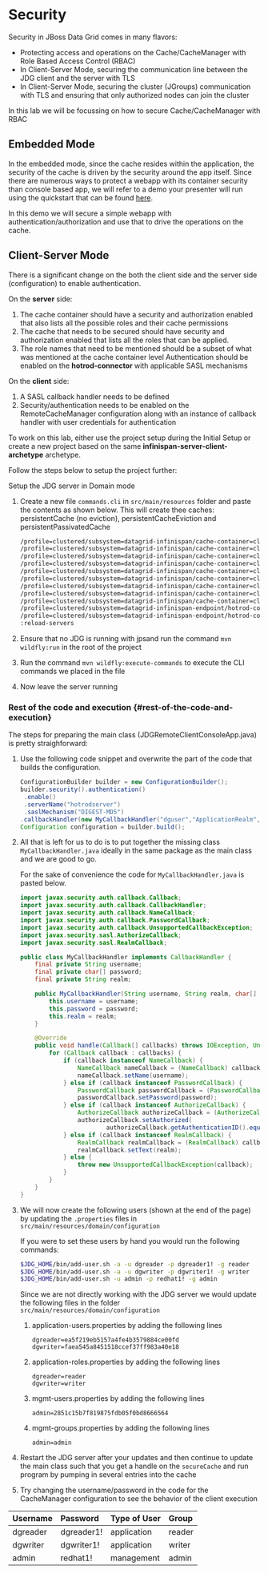 # Security

Security in JBoss Data Grid comes in many flavors:

* Protecting access and operations on the Cache/CacheManager with Role Based Access Control \(RBAC\)
* In Client-Server Mode, securing the communication line between the JDG client and the server with TLS
* In Client-Server Mode, securing the cluster \(JGroups\) communication with TLS and ensuring that only authorized nodes can join the cluster

In this lab we will be focussing on how to secure Cache/CacheManager with RBAC

## Embedded Mode

In the embedded mode, since the cache resides within the application, the security of the cache is driven by the security around the app itself. Since there are numerous ways to protect a webapp with its container security than console based app, we will refer to a demo your presenter will run using the quickstart that can be found [here](https://github.com/vchintal/secure-embedded-cache-quickstart).

In this demo we will secure a simple webapp with authentication/authorization and use that to drive the operations on the cache.

## Client-Server Mode

There is a significant change on the both the client side and the server side \(configuration\) to enable authentication.

On the **server** side:

1. The cache container should have a security and authorization enabled that also lists all the possible roles and their cache permissions
2. The cache that needs to be secured should have security and authorization enabled that lists all the roles that can be applied.
3. The role names that need to be mentioned should be a subset of what was mentioned at the cache container level Authentication should be enabled on the **hotrod-connector** with applicable SASL mechanisms

On the **client** side:

1. A SASL callback handler needs to be defined
2. Security/authentication needs to be enabled on the RemoteCacheManager configuration along with an instance of callback handler with user credentials for authentication

To work on this lab, either use the project setup during the Initial Setup or create a new project based on the same **infinispan-server-client-archetype** archetype.

Follow the steps below to setup the project further:

Setup the JDG server in Domain mode

1. Create a new file `commands.cli` in `src/main/resources` folder and paste the contents as shown below. This will create thee caches: persistentCache \(no eviction\), persistentCacheEviction and persistentPassivatedCache

   ```sh
   /profile=clustered/subsystem=datagrid-infinispan/cache-container=clustered/security=SECURITY:add()
   /profile=clustered/subsystem=datagrid-infinispan/cache-container=clustered/security=SECURITY/authorization=AUTHORIZATION:add(mapper=org.infinispan.security.impl.IdentityRoleMapper)
   /profile=clustered/subsystem=datagrid-infinispan/cache-container=clustered/security=SECURITY/authorization=AUTHORIZATION/role=writer:add(name=writer,permissions=[WRITE,READ,BULK_WRITE,BULK_READ])
   /profile=clustered/subsystem=datagrid-infinispan/cache-container=clustered/security=SECURITY/authorization=AUTHORIZATION/role=reader:add(name=reader,permissions=[READ,BULK_READ])
   /profile=clustered/subsystem=datagrid-infinispan/cache-container=clustered/security=SECURITY/authorization=AUTHORIZATION/role=admin:add(name=admin,permissions=[ADMIN])
   /profile=clustered/subsystem=datagrid-infinispan/cache-container=clustered/configurations=CONFIGURATIONS/distributed-cache-configuration=secure-cache-configuration:add()
   /profile=clustered/subsystem=datagrid-infinispan/cache-container=clustered/configurations=CONFIGURATIONS/distributed-cache-configuration=secure-cache-configuration/security=SECURITY:add()
   /profile=clustered/subsystem=datagrid-infinispan/cache-container=clustered/configurations=CONFIGURATIONS/distributed-cache-configuration=secure-cache-configuration/security=SECURITY/authorization=AUTHORIZATION:add(roles=[reader,writer],enabled=true)
   /profile=clustered/subsystem=datagrid-infinispan/cache-container=clustered/distributed-cache=secureCache:add(configuration=secure-cache-configuration)
   /profile=clustered/subsystem=datagrid-infinispan-endpoint/hotrod-connector=hotrod-connector/authentication=AUTHENTICATION:add(security-realm=ApplicationRealm)
   /profile=clustered/subsystem=datagrid-infinispan-endpoint/hotrod-connector=hotrod-connector/authentication=AUTHENTICATION/sasl=SASL:add(mechanisms=[DIGEST-MD5],qop=[auth],server-name=hotrodserver)
   :reload-servers
   ```

2. Ensure that no JDG is running with jpsand run the command `mvn wildfly:run` in the root of the project

3. Run the command `mvn wildfly:execute-commands` to execute the CLI commands we placed in the file

4. Now leave the server running

### Rest of the code and execution {#rest-of-the-code-and-execution}

The steps for preparing the main class \(JDGRemoteClientConsoleApp.java\) is pretty straighforward:

1. Use the following code snippet and overwrite the part of the code that builds the configuration.

   ```java
   ConfigurationBuilder builder = new ConfigurationBuilder();
   builder.security().authentication()
    .enable()
    .serverName("hotrodserver")
    .saslMechanism("DIGEST-MD5")
   .callbackHandler(new MyCallbackHandler("dguser","ApplicationRealm", "dguser1!".toCharArray()));
   Configuration configuration = builder.build();
   ```

2. All that is left for us to do is to put together the missing class `MyCallbackHandler.java` ideally in the same package as the main class and we are good to go.

   For the sake of convenience the code for `MyCallbackHandler.java` is pasted below.

   ```java
   import javax.security.auth.callback.Callback;
   import javax.security.auth.callback.CallbackHandler;
   import javax.security.auth.callback.NameCallback;
   import javax.security.auth.callback.PasswordCallback;
   import javax.security.auth.callback.UnsupportedCallbackException;
   import javax.security.sasl.AuthorizeCallback;
   import javax.security.sasl.RealmCallback;

   public class MyCallbackHandler implements CallbackHandler {
       final private String username;
       final private char[] password;
       final private String realm;

       public MyCallbackHandler(String username, String realm, char[] password) {
           this.username = username;
           this.password = password;
           this.realm = realm;
       }

       @Override
       public void handle(Callback[] callbacks) throws IOException, UnsupportedCallbackException {
           for (Callback callback : callbacks) {
               if (callback instanceof NameCallback) {
                   NameCallback nameCallback = (NameCallback) callback;
                   nameCallback.setName(username);
               } else if (callback instanceof PasswordCallback) {
                   PasswordCallback passwordCallback = (PasswordCallback) callback;
                   passwordCallback.setPassword(password);
               } else if (callback instanceof AuthorizeCallback) {
                   AuthorizeCallback authorizeCallback = (AuthorizeCallback) callback;
                   authorizeCallback.setAuthorized(
                           authorizeCallback.getAuthenticationID().equals(authorizeCallback.getAuthorizationID()));
               } else if (callback instanceof RealmCallback) {
                   RealmCallback realmCallback = (RealmCallback) callback;
                   realmCallback.setText(realm);
               } else {
                   throw new UnsupportedCallbackException(callback);
               }
           }
       }
   }
   ```

3. We will now create the following users \(shown at the end of the page\) by updating the `.properties` files in `src/main/resources/domain/configuration`

   If you were to set these users by hand you would run the following commands:

   ```sh
   $JDG_HOME/bin/add-user.sh -a -u dgreader -p dgreader1! -g reader
   $JDG_HOME/bin/add-user.sh -a -u dgwriter -p dgwriter1! -g writer
   $JDG_HOME/bin/add-user.sh -u admin -p redhat1! -g admin
   ```

   Since we are not directly working with the JDG server we would update the following files in the folder `src/main/resources/domain/configuration`

   1. application-users.properties by adding the following lines
      ```text
      dgreader=ea5f219eb5157a4fe4b3579884ce00fd
      dgwriter=faea545a8451518ccef37ff983a40e18
      ```
   2. application-roles.properties by adding the following lines
      ```text
      dgreader=reader
      dgwriter=writer
      ```
   3. mgmt-users.properties by adding the following lines
      ```text
      admin=2851c15b7f819875fdb05f0bd8666564
      ```
   4. mgmt-groups.properties by adding the following lines
      ```text
      admin=admin
      ```

4. Restart the JDG server after your updates and then continue to update the main class such that you get a handle on the `secureCache` and run program by pumping in several entries into the cache

5. Try changing the username/password in the code for the CacheManager configuration to see the behavior of the client execution

| Username | Password | Type of User | Group |
| :--- | :--- | :--- | :--- |
| dgreader | dgreader1! | application | reader |
| dgwriter | dgwriter1! | application | writer |
| admin | redhat1! | management | admin |



